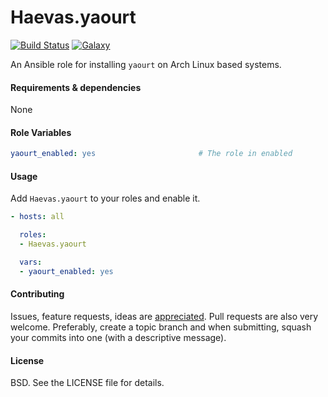 Haevas.yaourt
===

[![Build Status](http://img.shields.io/travis/Haevas/Haevas.yaourt.svg?style=flat-square)](https://travis-ci.org/Haevas/Haevas.yaourt)
[![Galaxy](http://img.shields.io/badge/galaxy-Haevas.yaourt-blue.svg?style=flat-square)](https://galaxy.ansible.com/list#/roles/5797)

An Ansible role for installing `yaourt` on Arch Linux based systems.

#### Requirements & dependencies

None

#### Role Variables

```yaml
yaourt_enabled: yes                       # The role in enabled
```

#### Usage

Add `Haevas.yaourt` to your roles and enable it.

```yaml
- hosts: all

  roles:
  - Haevas.yaourt

  vars:
  - yaourt_enabled: yes
```

#### Contributing

Issues, feature requests, ideas are [appreciated](https://github.com/Haevas/Haevas.yaourt/issues). Pull requests are also very welcome. Preferably, create a topic branch and when submitting, squash your commits into one (with a descriptive message).

#### License

BSD. See the LICENSE file for details.
